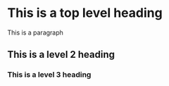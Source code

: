 # This is a top level heading

This is a paragraph

## This is a level 2 heading

### This is a level 3 heading
